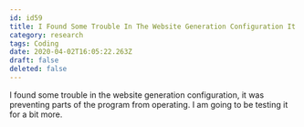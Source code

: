 ```yaml
---
id: id59
title: I Found Some Trouble In The Website Generation Configuration It Was Preventing Parts Of The Program From Operating I Am Going...
category: research
tags: Coding
date: 2020-04-02T16:05:22.263Z
draft: false
deleted: false
---
```


I found some trouble in the website generation configuration, it was preventing parts of the program from operating. I am going to be testing it for a bit more.